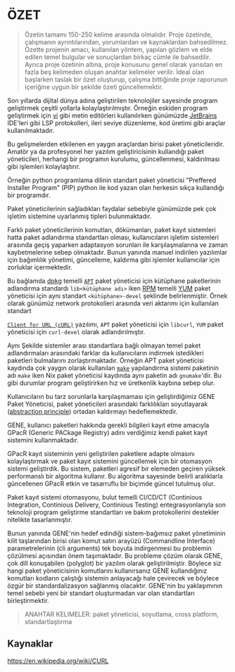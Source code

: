 # ÖZET

> Özetin tamamı 150-250 kelime arasında olmalıdır. Proje özetinde, çalışmanın ayrıntılarından, yorumlardan ve
> kaynaklardan bahsedilmez. Özette projenin amacı, kullanılan yöntem, yapılan gözlem ve elde edilen temel bulgular ve
> sonuçlardan birkaç cümle ile bahsedilir. Ayrıca proje özetinin altına, proje konusunu genel olarak yansıtan en fazla
> beş
> kelimeden oluşan anahtar kelimeler verilir. İdeal olan başlarken taslak bir özet oluşturup, çalışma bittiğinde proje
> raporunun içeriğine uygun bir şekilde özeti güncellemektir.

Son yıllarda dijital dünya adına geliştirilen teknolojiler sayesinde program geliştirmek
çeşitli yollarla kolaylaştırılmıştır. Örneğin eskiden program geliştirmek
için [vi](https://en.wikipedia.org/wiki/Vi_(text_editor)) gibi metin editörleri kullanılırken günümüzde
[JetBrains](https://www.jetbrains.com/) IDE'leri gibi LSP protokolleri,
ileri seviye düzenleme, kod üretimi gibi araçlar kullanılmaktadır.

Bu gelişmelerden etkilenen en yaygın araçlardan birisi paket yöneticileridir.
Amatör ya da profesyonel her yazılım geliştiricisinin kullandığı paket yöneticileri,
herhangi bir programın kurulumu, güncellenmesi, kaldırılması gibi işlemleri kolaylaştırır.

Örneğin python programlama dilinin standart paket yöneticisi "Preffered Installer Program" (PIP)
python ile kod yazan olan herkesin sıkça kullandığı bir programdır.

Paket yöneticilerinin sağladıkları faydalar sebebiyle günümüzde pek çok işletim sistemine uyarlanmış
tipleri bulunmaktadır.

Farklı paket yöneticilerinin komutları, dökümanları, paket kayıt sistemleri
hatta paket adlandırma standartları olması, kullanıcıların işletim sistemleri arasında geçiş
yaparken adaptasyon sorunları ile karşılaşmalarına ve zaman kaybetmelerine sebep olmaktadır.
Bunun yanında manuel indirilen yazılımlar için bağımlılık yönetimi, güncelleme, kaldırma gibi
işlemler kullanıcılar için zorluklar içermektedir.

Bu bağlamda [dpkg](https://en.wikipedia.org/wiki/Dpkg) temelli [`APT`](https://en.wikipedia.org/wiki/APT_(software))
paket yöneticisi için kütüphane paketlerinin adlandırma standardı
`lib<kütüphane adı>` iken [RPM](https://en.wikipedia.org/wiki/RPM_Package_Manager)
temelli [YUM](https://en.wikipedia.org/wiki/Yum_(software)) paket yöneticisi için aynı standart `<kütüphane>-devel`
şeklinde belirlenmiştir. Örnek olarak günümüz network protokolleri arasında veri aktarımı için kullanılan standart

[//]: # (dünya üzerinde en çok indirilen program ünvanını taşıyan ve [//] # &#40;Validate this information&#41;)

[//]: # (geliştiricisi [Daniel Stenberg]&#40;https://en.wikipedia.org/wiki/Daniel_Stenberg&#41;'e İsveç Polhem Ödülü kazandıran)

[`Client for URL (cURL)`](https://en.wikipedia.org/wiki/CURL) yazılımı,
`APT` paket yöneticisi için `libcurl`, `YUM` paket yöneticisi için `curl-devel` olarak adlandırılmıştır.

[//]: # (better example for a better demo. ~Rhetoric)

[//]: # (Bu gibi isim farklılıkları curl programını indirmek isteyen birisinin kafasını karıştırabilir. Özellikle ünlü olmayan)

[//]: # (yazılımlarda sık karşılaşılan bir problem olan isim farklılıkları, kullanıcılara paket indirme ve kurma konusunda)

[//]: # (sıkıntılar oluşturmaktadır.)

Aynı Şekilde sistemler arası standartlara bağlı olmayan temel paket adlandırmaları arasındaki farklar da kullanıcıların
indirmek istedikleri
paketleri bulmalarını zorlaştırmaktadır. Örneğin APT paket yöneticisi kaydında çok yaygın olarak
kullanılan [`make`](https://en.wikipedia.org/wiki/Make_(software)) yapılandırma
sistemi paketinin adı `make` iken Nix paket yöneticisi kaydında aynı paketin adı `gnumake`'dir. Bu gibi durumlar program
geliştirirken hız ve üretkenlik kaybına sebep olur.

Kullanıcıların bu tarz sorunlarla karşılaşmaması için geliştirdiğimiz GENE Paket Yöneticisi, paket yöneticileri
arasındaki farklılıkları
soyutlayarak ([abstraction principle](https://en.wikipedia.org/wiki/Abstraction_principle_(computer_programming)))
ortadan kaldırmayı hedeflemektedir.

GENE, kullanıcı paketleri hakkında gerekli bilgileri kayıt etme amacıyla GPacR (Generic PACkage Registry) adını
verdiğimiz kendi paket kayıt sistemini kullanmaktadır.

GPacR kayıt sisteminin yeni geliştirilen paketlere adapte olmasını kolaylaştırmak ve paket kayıt sistemini
güncellemek için bir otomasyon sistemi geliştirdik. Bu sistem, paketleri agresif bir elemeden geçiren yüksek
performanslı
bir algoritma kullanır. Bu algoritma sayesinde belirli aralıklarla güncellenen GPacR etkin ve tasarruflu bir biçimde
güncel tutulmuş olur.

Paket kayıt sistemi otomasyonu, bulut temelli CI/CD/CT (Continious Integration, Continious Delivery, Continious Testing)
entegrasyonlarıyla
son teknoloji program geliştirme standartları ve bakım protokollerini destekler nitelikte tasarlanmıştır.

Bunun yanında GENE'nin hedef edindiği sistem-bağımsız paket yönetiminin kilit taşlarından birisi olan komut satırı
arayüzü (Commandline Interface) parametrelerinin (cli arguments) tek boyuta indirgenmesi bu problemin çözülmesi
açısından önem taşımaktadır. Bu probleme çözüm olarak GENE, çok dill konuşabilen (polyglot) bir yazılım olarak
geliştirilmiştir. Böylece siz hangi paket yöneticisinin komutlarını kullanırsanız GENE kullandığınız komutları kodların
çalıştığı sistemin anlayacağı hale çevirecek ve böylece özgür bir standardalizasyon sağlanmış olacaktır. GENE'nin bu
yaklaşımının temel sebebi yeni bir standart oluşturmadan var olan standartları birleştirmektir.

> ANAHTAR KELIMELER: paket yöneticisi, soyutlama, cross platform, standartlaştırma

## Kaynaklar

https://en.wikipedia.org/wiki/CURL
